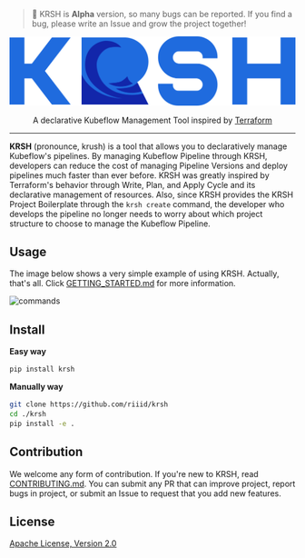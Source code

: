 > :lollipop: KRSH is **Alpha** version, so many bugs can be reported. If you find a bug, please write an Issue and grow the project together!

![krsh](assets/logo.svg)

<p align="center"> A declarative Kubeflow Management Tool inspired by <a href="https://github.com/hashicorp/terraform">Terraform</a></p>

---

**KRSH** (pronounce, krush) is a tool that allows you to declaratively manage Kubeflow's pipelines. By managing Kubeflow Pipeline through KRSH, developers can reduce the cost of managing Pipeline Versions and deploy pipelines much faster than ever before. KRSH was greatly inspired by Terraform's behavior through Write, Plan, and Apply Cycle and its declarative management of resources. Also, since KRSH provides the KRSH Project Boilerplate through the `krsh create` command, the developer who develops the pipeline no longer needs to worry about which project structure to choose to manage the Kubeflow Pipeline.

## Usage

The image below shows a very simple example of using KRSH. Actually, that's all. Click [GETTING_STARTED.md](./GETTING_STARTED.md) for more information.

![commands](assets/commands.gif)



## Install

**Easy way**
```bash
pip install krsh
```

**Manually way**
```bash
git clone https://github.com/riiid/krsh
cd ./krsh
pip install -e .
```

## Contribution

We welcome any form of contribution. If you're new to KRSH, read [CONTRIBUTING.md](CONTRIBUTING.md). You can submit any PR that can improve project, report bugs in project, or submit an Issue to request that you add new features.

## License

[Apache License, Version 2.0](LICENSE)